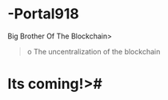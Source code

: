 # -Portal918
Big Brother Of The Blockchain>
> o The uncentralization of the blockchain
#    Its coming!>#
